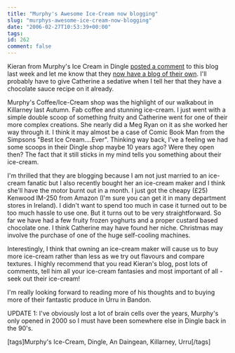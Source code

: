 ```yaml
---
title: "Murphy's Awesome Ice-Cream now blogging"
slug: "murphys-awesome-ice-cream-now-blogging"
date: "2006-02-27T10:53:39+00:00"
tags:
id: 262
comment: false
---
```


Kieran from Murphy's Ice Cream in Dingle [posted a comment](http://conoroneill.com/2005/12/12/irish-food-producers-and-the-cluetrain-manifesto/#comments) to this blog last week and let me know that they [now have a blog of their own](http://icecreamireland.blogspot.com/). I'll probably have to give Catherine a sedative when I tell her that they have a chocolate sauce recipe on it already.

Murphy's Coffee/Ice-Cream shop was the highlight of our walkabout in Killarney last Autumn. Fab coffee and stunning ice-cream. I just went with a simple double scoop of something fruity and Catherine went for one of their more complex creations. She nearly did a Meg Ryan on it as she worked her way through it. I think it may almost be a case of Comic Book Man from the Simpsons "Best Ice Cream....Ever". Thinking way back, I've a feeling we had some scoops in their Dingle shop maybe 10 years ago? Were they open then? The fact that it still sticks in my mind tells you something about their ice-cream.

I'm thrilled that they are blogging because I am not just married to an ice-cream fanatic but I also recently bought her an ice-cream maker and I think she'll have the motor burnt out in a month. I just got the cheapy (£25) Kenwood IM-250 from Amazon (I'm sure you can get it in many department stores in Ireland). I didn't want to spend too much in case it turned out to be too much hassle to use one. But it turns out to be very straightforward. So far we have had a few fruity frozen yoghurts and a proper custard based chocolate one. I think Catherine may have found her niche. Christmas may involve the purchase of one of the huge self-cooling machines.

Interestingly, I think that owning an ice-cream maker will cause us to buy more ice-cream rather than less as we try out flavours and compare textures. I highly recommend that you read Kieran's blog, post lots of comments, tell him all your ice-cream fantasies and most important of all - seek out their ice-cream!

I'm really looking forward to reading more of his thoughts and to buying more of their fantastic produce in Urru in Bandon.

UPDATE 1: I've obviously lost a lot of brain cells over the years, Murphy's only opened in 2000 so I must have been somewhere else in Dingle back in the 90's.

[tags]Murphy's Ice-Cream, Dingle, An Daingean, Killarney, Urru[/tags]
